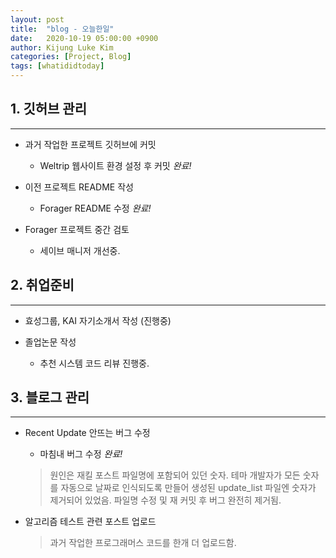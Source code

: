 ```yaml
---
layout: post
title:  "blog - 오늘한일"
date:   2020-10-19 05:00:00 +0900
author: Kijung Luke Kim
categories: [Project, Blog]
tags: [whatididtoday]
---
```


## 1. 깃허브 관리
---
 
- 과거 작업한 프로젝트 깃허브에 커밋
  - Weltrip 웹사이트 환경 설정 후 커밋 *완료!*

- 이전 프로젝트 README 작성
  - Forager README 수정 *완료!*

- Forager 프로젝트 중간 검토
  - 세이브 매니저 개선중.

## 2. 취업준비
---

- 효성그룹, KAI 자기소개서 작성 (진행중)

- 졸업논문 작성
  - 추천 시스템 코드 리뷰 진행중.

## 3. 블로그 관리
---

- Recent Update 안뜨는 버그 수정
  - 마침내 버그 수정 *완료!*
  > 원인은 재킬 포스트 파일명에 포함되어 있던 숫자. 테마 개발자가 모든 숫자를 자동으로 날짜로 인식되도록 만들어 생성된 update_list 파일엔 숫자가 제거되어 있었음. 파일명 수정 및 재 커밋 후 버그 완전히 제거됨. 

- 알고리즘 테스트 관련 포스트 업로드
  > 과거 작업한 프로그래머스 코드를 한개 더 업로드함.
